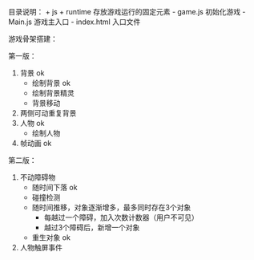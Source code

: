 目录说明：
	+ js
		+ runtime 存放游戏运行的固定元素
	- game.js 		初始化游戏
	- Main.js 		游戏主入口
	- index.html 	入口文件


游戏骨架搭建：

第一版：
1. 背景 ok
	+ 绘制背景 ok
	+ 绘制背景精灵
	+ 背景移动
2. 两侧可动重复背景
3. 人物 ok
	+ 绘制人物
4. 帧动画 ok

第二版：
1. 不动障碍物
	+ 随时间下落 ok
	+ 碰撞检测
	+ 随时间推移，对象逐渐增多，最多同时存在3个对象
		+ 每越过一个障碍，加入次数计数器（用户不可见）
		+ 越过3个障碍后，新增一个对象
	+ 重生对象 ok
2. 人物触屏事件